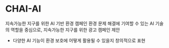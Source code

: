 # CHAI-AI
지속가능한 지구를 위한 AI 기반 환경 캠페인
환경 문제 해결에 기여할 수 있는 AI 기술의 역할을 중심으로, 지속가능한 지구를 위한 광고 캠페인 제안  
- 다양한 AI 기능이 환경 보호에 어떻게 활용될 수 있을지 창의적으로 표현
